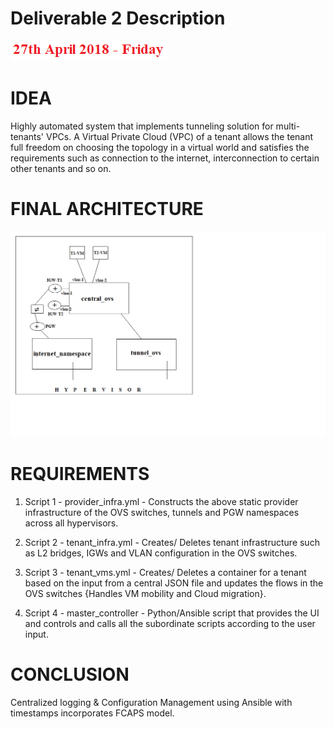 # Deliverable 2 Description
![](https://github.com/kmedidi/HypeTunnel/blob/master/images/FinalDeadline.PNG)

# IDEA
Highly automated system that implements tunneling solution for multi-tenants' VPCs. A Virtual Private Cloud (VPC) of a tenant allows the tenant full freedom on choosing the topology in a virtual world and satisfies the requirements such as connection to the internet, interconnection to certain other tenants and so on. 

# FINAL ARCHITECTURE
![](https://github.com/kmedidi/HypeTunnel/blob/master/images/FinalArchfINAL.png)

# REQUIREMENTS
1. Script 1 - provider_infra.yml - Constructs the above static provider infrastructure of the OVS switches, tunnels and PGW namespaces across all hypervisors.

2. Script 2 - tenant_infra.yml - Creates/ Deletes tenant infrastructure such as L2 bridges, IGWs and VLAN configuration in the OVS switches.

3. Script 3 - tenant_vms.yml - Creates/ Deletes a container for a tenant based on the input from a central JSON file and updates the flows in the OVS switches {Handles VM mobility and Cloud migration}.

4. Script 4 - master_controller - Python/Ansible script that provides the UI and controls and calls all the subordinate scripts according to the user input.

# CONCLUSION
Centralized logging & Configuration Management using Ansible with timestamps incorporates FCAPS model. 
